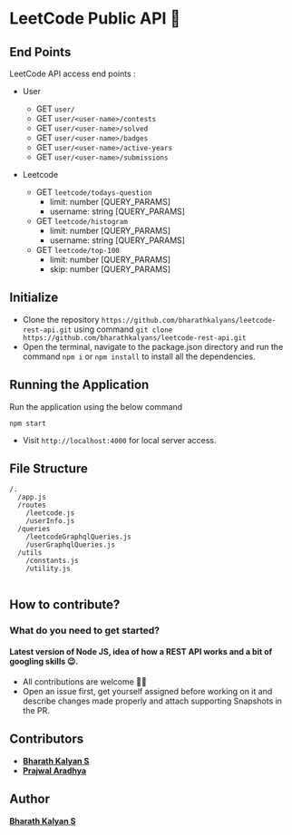 # LeetCode Public API 🚀

## End Points
LeetCode API access end points :

- User
  - GET  ``user/``
  - GET ``user/<user-name>/contests``
  - GET ``user/<user-name>/solved``
  - GET ``user/<user-name>/badges``
  - GET ``user/<user-name>/active-years``
  - GET ``user/<user-name>/submissions``

- Leetcode
  - GET `leetcode/todays-question`
    - limit: number [QUERY_PARAMS]
    - username: string [QUERY_PARAMS]
  - GET `leetcode/histogram`
    - limit: number [QUERY_PARAMS]
    - username: string [QUERY_PARAMS]
  - GET `leetcode/top-100`
    - limit: number [QUERY_PARAMS]
    - skip: number [QUERY_PARAMS]


## Initialize

- Clone the repository `https://github.com/bharathkalyans/leetcode-rest-api.git` using command ``git clone https://github.com/bharathkalyans/leetcode-rest-api.git``
- Open the terminal, navigate to the package.json directory and run the command ``npm i`` or ``npm install`` to install all the dependencies.

## Running the Application

Run the application using the below command

```
npm start
```

- Visit `http://localhost:4000` for local server access.



## File Structure

```
/.
  /app.js
  /routes
    /leetcode.js
    /userInfo.js
  /queries
    /leetcodeGraphqlQueries.js
    /userGraphqlQueries.js
  /utils
    /constants.js
    /utility.js
    
```



## How to contribute?
### What do you need to get started?
#### Latest version of Node JS, idea of how a REST API works and a bit of googling skills 😉. 
- All contributions are welcome 🙌🏼
- Open an issue first, get yourself assigned before working on it and  describe changes made properly and attach supporting Snapshots in the PR. 

## Contributors
* <a href="https://github.com/bharathkalyans">**Bharath Kalyan S**</a> <br>
* <a href="https://github.com/07prajwal2000">**Prajwal Aradhya**</a> <br>

## Author
<a href="https://github.com/bharathkalyans">**Bharath Kalyan S**</a> <br>